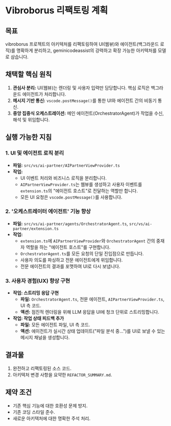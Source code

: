 # Vibroborus 리팩토링 계획

## 목표
vibroborus 프로젝트의 아키텍처를 리팩토링하여 UI(웹뷰)와 에이전트(백그라운드 로직)를 명확하게 분리하고, geminicodeassist의 강력하고 확장 가능한 아키텍처를 모델로 삼습니다.

## 채택할 핵심 원칙
1.  **관심사 분리:** UI(웹뷰)는 렌더링 및 사용자 입력만 담당합니다. 핵심 로직은 백그라운드 에이전트가 처리합니다.
2.  **메시지 기반 통신:** `vscode.postMessage()`를 통한 UI와 에이전트 간의 비동기 통신.
3.  **중앙 집중식 오케스트레이션:** 메인 에이전트(OrchestratorAgent)가 작업을 수신, 해석 및 위임합니다.

## 실행 가능한 지침

### 1. UI 및 에이전트 로직 분리
-   **파일:** `src/vs/ai-partner/AIPartnerViewProvider.ts`
-   **작업:**
    -   UI 이벤트 처리와 비즈니스 로직을 분리합니다.
    -   `AIPartnerViewProvider.ts`는 웹뷰를 생성하고 사용자 이벤트를 `extension.ts`의 "에이전트 호스트"로 전달하는 역할만 합니다.
    -   모든 UI 요청은 `vscode.postMessage()`를 사용합니다.

### 2. '오케스트레이터 에이전트' 기능 향상
-   **파일:** `src/vs/ai-partner/agents/OrchestratorAgent.ts`, `src/vs/ai-partner/extension.ts`
-   **작업:**
    -   `extension.ts`에 `AIPartnerViewProvider`와 `OrchestratorAgent` 간의 중재자 역할을 하는 "에이전트 호스트"를 구현합니다.
    -   `OrchestratorAgent.ts`를 모든 요청의 단일 진입점으로 만듭니다.
    -   사용자 의도를 파싱하고 전문 에이전트에게 위임합니다.
    -   전문 에이전트의 결과를 포맷하여 UI로 다시 보냅니다.

### 3. 사용자 경험(UX) 향상 구현
-   **작업: 스트리밍 응답 구현**
    -   **파일:** `OrchestratorAgent.ts`, 전문 에이전트, `AIPartnerViewProvider.ts`, UI 측 코드.
    -   **액션:** 점진적 렌더링을 위해 LLM 응답을 UI에 청크 단위로 스트리밍합니다.
-   **작업: 작업 상태 피드백 추가**
    -   **파일:** 모든 에이전트 파일, UI 측 코드.
    -   **액션:** 에이전트가 실시간 상태 업데이트("파일 분석 중...")를 UI로 보낼 수 있는 메시지 채널을 생성합니다.

## 결과물
1.  완전하고 리팩토링된 소스 코드.
2.  아키텍처 변경 사항을 요약한 `REFACTOR_SUMMARY.md`.

## 제약 조건
-   기존 핵심 기능에 대한 호환성 문제 방지.
-   기존 코딩 스타일 준수.
-   새로운 아키텍처에 대한 명확한 주석 처리.
